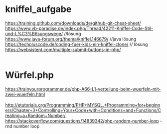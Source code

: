﻿# kniffel_aufgabe
https://training.github.com/downloads/de/github-git-cheat-sheet/ <br>
https://www.vb-paradise.de/index.php/Thread/42211-Kniffel-Code-Stil-und-L%C3%B6sungswege/ //lösung <br>
https://www.java-forum.org/thema/kniffel.146679/ //java lösung <br>
https://techpluscode.de/coding-fuer-kids-ein-kniffel-clone/ // lösung <br>
https://websistent.com/multiple-submit-buttons-in-php/ <br>
<br> 
# Würfel.php
https://trainyourprogrammer.de/php-A66-L1-verteilung-beim-wuerfeln-mit-zwei-wuerfeln.html <br>
<br>
http://etutorials.org/Programming/PHP+MYSQL.+Programming+for+beginners/Chapter+3+Controlling+Your+Code+with+Conditions+and+Functions/Creating+a+Random+Number/ <br>
https://stackoverflow.com/questions/14839342/php-random-number-loop - rnd number loop <br>
